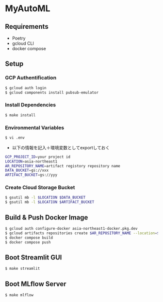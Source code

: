 # MyAutoML
## Requirements
- Poetry
- gcloud CLI
- docker compose

## Setup
### GCP Authentification
```bash
$ gcloud auth login
$ gcloud components install pubsub-emulator
```

### Install Dependencies
```bash
$ make install
```

### Environmental Variables
```bash
$ vi .env
```

- 以下の情報を記入＋環境変数としてexportしておく
```bash
GCP_PROJECT_ID=your project id
LOCATION=asia-northeast1
AR_REPOSITORY_NAME=artifact registory repository name
DATA_BUCKET=gs://xxx
ARTIFACT_BUCKET=gs://yyy
```

### Create Cloud Storage Bucket
```bash
$ gsutil mb -l $LOCATION $DATA_BUCKET
$ gsutil mb -l $LOCATION $ARTIFACT_BUCKET
```

## Build & Push Docker Image
```bash
$ gcloud auth configure-docker asia-northeast1-docker.pkg.dev
$ gcloud artifacts repositories create $AR_REPOSITORY_NAME --location=$LOCATION --repository-format=docker
$ docker compose build
$ docker compose push
```

## Boot Streamlit GUI
```bash
$ make streamlit
```

## Boot MLflow Server
```bash
$ make mlflow
```
